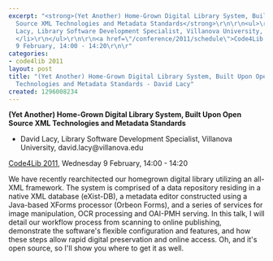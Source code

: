 ```yaml
---
excerpt: "<strong>(Yet Another) Home-Grown Digital Library System, Built Upon Open
  Source XML Technologies and Metadata Standards</strong>\r\n\r\n<ul>\r\n<li>David
  Lacy, Library Software Development Specialist, Villanova University, david.lacy@villanova.edu
  </li>\r\n</ul>\r\n\r\n<a href=\"/conference/2011/schedule\">Code4Lib 2011</a>, Wednesday
  9 February, 14:00 - 14:20\r\n\r"
categories:
- code4lib 2011
layout: post
title: "(Yet Another) Home-Grown Digital Library System, Built Upon Open Source XML
  Technologies and Metadata Standards - David Lacy"
created: 1296008234
---
```

<strong>(Yet Another) Home-Grown Digital Library System, Built Upon Open Source XML Technologies and Metadata Standards</strong>

<ul>
<li>David Lacy, Library Software Development Specialist, Villanova University, david.lacy@villanova.edu </li>
</ul>

<a href="/conference/2011/schedule">Code4Lib 2011</a>, Wednesday 9 February, 14:00 - 14:20

We have recently rearchitected our homegrown digital library utilizing an all-XML framework. The system is comprised of a data repository residing in a native XML database (eXist-DB), a metadata editor constructed using a Java-based XForms processor (Orbeon Forms), and a series of services for image manipulation, OCR processing and OAI-PMH serving. In this talk, I will detail our workflow process from scanning to online publishing, demonstrate the software's flexible configuration and features, and how these steps allow rapid digital preservation and online access. Oh, and it's open source, so I'll show you where to get it as well.
